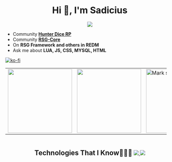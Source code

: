 <div id="user-content-toc">
  <ul align="center">
    <summary><h1 style="display: inline-block">Hi 👋, I'm Sadicius</h1></summary>
    <a href="https://linktr.ee/sadicius">
    <img src="https://img.shields.io/badge/-Linktr-000000?style=flat-square&logo=github&logoColor=white">
    </a>
  </ul>
  </p>
</div>

- Community [**Hunter Dice RP**](https://discord.gg/Vh3ufED3Hj)
- Community [**RSG-Core**](https://discord.gg/eW3ADkf4Af)
- On **RSG Framework and others in REDM**
- Ask me about **LUA, JS, CSS, MYSQL, HTML**

[![ko-fi](https://ko-fi.com/img/githubbutton_sm.svg)](https://ko-fi.com/P5P5X6OMW)

<div align="center">
  <table>
    <tr>
      <td><img height="200px" src="https://github-readme-stats.vercel.app/api?username=Sadicius&show_icons=true&theme=dark" /></td>
      <td><img height="200px" src="https://github-readme-stats.vercel.app/api/top-langs/?username=Sadicius&layout=compact&show_icons=true&theme=dark" /></td>
      <td><img height="200px" title="🔥 Get streak stats for your profile at git.io/streak-stats" alt="Mark streak" src="https://github-readme-streak-stats.herokuapp.com/?user=Sadicius&theme=dark&hide_border=false" /></td>
    </tr>
  </table>
</div>

<div id="user-content-toc">
  <ul align="center">
    <summary>
    <h2 style="display: inline-block">Technologies That I Know👨🏻‍💻</h2>
    <a href="https://skillicons.dev">
      <img src="https://skillicons.dev/icons?i=discord,github,lua,html,js,css,mysql,vscode&perline=14" />
    </a>
    <a href="https://skillicons.dev">
      <img src="https://skillicons.dev/icons?i=autocad,blender,sketchup,ai,ps,figma,gmail&perline=14" />
    </a>
</summary>
  </ul>
</div>

